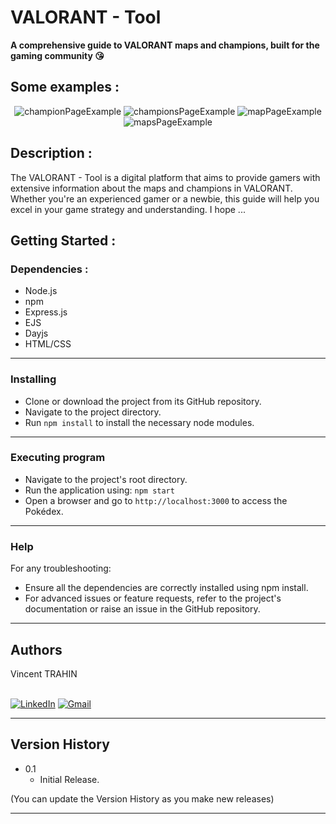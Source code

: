 # VALORANT - Tool

**A comprehensive guide to VALORANT maps and champions, built for the gaming community 😘**

## Some examples :

<p align="center">
  <img src="../public/images/championPageExample.png" alt="championPageExample">
  <img src="../public/images/championsPage.png" alt="championsPageExample">
  <img src="../public/images/mapPage.png" alt="mapPageExample">
  <img src="../public/images/mapsPage.png" alt="mapsPageExample">
</p>

## Description :

The VALORANT - Tool is a digital platform that aims to provide gamers with extensive information about the maps and champions in VALORANT. Whether you're an experienced gamer or a newbie, this guide will help you excel in your game strategy and understanding. I hope ... 


## Getting Started :

### Dependencies :

- Node.js
- npm
- Express.js
- EJS
- Dayjs
- HTML/CSS
_________________________________________________________________________
### Installing

- Clone or download the project from its GitHub repository.
- Navigate to the project directory.
- Run `npm install` to install the necessary node modules.
_________________________________________________________________________
### Executing program

- Navigate to the project's root directory.
- Run the application using: `npm start`
- Open a browser and go to `http://localhost:3000` to access the Pokédex.
_________________________________________________________________________

### Help

For any troubleshooting:

- Ensure all the dependencies are correctly installed using npm install.
- For advanced issues or feature requests, refer to the project's documentation or raise an issue in the GitHub repository.
_________________________________________________________________________

## Authors

Vincent TRAHIN <br><br>

<a href=https://www.linkedin.com/in/vincent-trahin>![LinkedIn](https://img.shields.io/badge/linkedin-%230077B5.svg?style=for-the-badge&logo=linkedin&logoColor=white)</a> <a href=mailto:vincent.trahin@gmail.com>![Gmail](https://img.shields.io/badge/Gmail-D14836?style=for-the-badge&logo=gmail&logoColor=white)</a>
_________________________________________________________________________

## Version History

- 0.1
    - Initial Release.

(You can update the Version History as you make new releases)
_________________________________________________________________________
